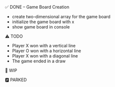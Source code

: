✅ DONE
– Game Board Creation
 - create two-dimensional array for the game board
 - initialize the game board with x
- show game board in console 
 

⚠️ TODO
- Player X won with a vertical line
- Player O won with a horizontal line
- Player X won with a diagonal line
- The game ended in a draw

🚧 WIP

🅿️ PARKED
